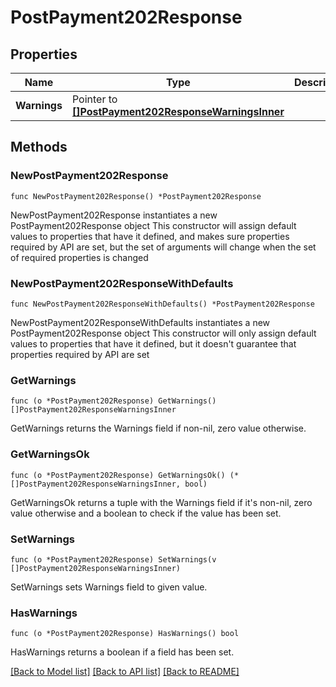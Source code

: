 # PostPayment202Response

## Properties

Name | Type | Description | Notes
------------ | ------------- | ------------- | -------------
**Warnings** | Pointer to [**[]PostPayment202ResponseWarningsInner**](PostPayment202ResponseWarningsInner.md) |  | [optional] 

## Methods

### NewPostPayment202Response

`func NewPostPayment202Response() *PostPayment202Response`

NewPostPayment202Response instantiates a new PostPayment202Response object
This constructor will assign default values to properties that have it defined,
and makes sure properties required by API are set, but the set of arguments
will change when the set of required properties is changed

### NewPostPayment202ResponseWithDefaults

`func NewPostPayment202ResponseWithDefaults() *PostPayment202Response`

NewPostPayment202ResponseWithDefaults instantiates a new PostPayment202Response object
This constructor will only assign default values to properties that have it defined,
but it doesn't guarantee that properties required by API are set

### GetWarnings

`func (o *PostPayment202Response) GetWarnings() []PostPayment202ResponseWarningsInner`

GetWarnings returns the Warnings field if non-nil, zero value otherwise.

### GetWarningsOk

`func (o *PostPayment202Response) GetWarningsOk() (*[]PostPayment202ResponseWarningsInner, bool)`

GetWarningsOk returns a tuple with the Warnings field if it's non-nil, zero value otherwise
and a boolean to check if the value has been set.

### SetWarnings

`func (o *PostPayment202Response) SetWarnings(v []PostPayment202ResponseWarningsInner)`

SetWarnings sets Warnings field to given value.

### HasWarnings

`func (o *PostPayment202Response) HasWarnings() bool`

HasWarnings returns a boolean if a field has been set.


[[Back to Model list]](../README.md#documentation-for-models) [[Back to API list]](../README.md#documentation-for-api-endpoints) [[Back to README]](../README.md)


